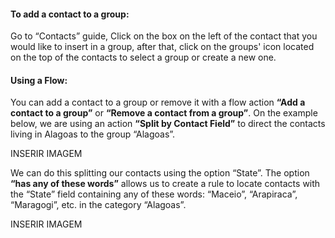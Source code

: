 #### To add a contact to a group: ####

Go to “Contacts” guide, Click on the box on the left of the contact that you would like to insert in a group, after that, click on the groups' icon located on the top of the contacts to select a group or create a new one.

#### Using a Flow: ####

You can add a contact to a group or remove it with a flow action **“Add a contact to a group”** or **“Remove a contact from a group”**. 
On the example below, we are using an action **“Split by Contact Field”** to direct the contacts living in Alagoas to the group  “Alagoas”.

INSERIR IMAGEM

We can do this splitting our contacts using the option “State”. The option **“has any of these words”** allows us to create a rule to locate contacts with the “State” field containing any of these words: “Maceio”, “Arapiraca”, “Maragogi”, etc. in the category “Alagoas”.

INSERIR IMAGEM
